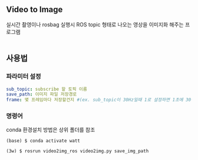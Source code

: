 ## Video to Image

실시간 촬영이나 rosbag 실행시 ROS topic 형태로 나오는 영상을 이미지화 해주는 프로그램  </br></br>

## 사용법
### 파라미터 설정
```yaml
sub_topic: subscribe 할 토픽 이름
save_path: 이미지 파일 저장경로
frame: 몇 프레임마다 저장할건지 #(ex. sub_topic이 30Hz일때 1로 설정하면 1초에 30장 저장됨. 2로설정하면 15장 저장됨)
```
### 명령어
conda 환경설치 방법은 상위 폴더를 참조
```
(base) $ conda activate watt

(3w) $ rosrun video2img_ros video2img.py save_img_path
```